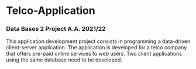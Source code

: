 # Telco-Application
### Data Bases 2 Project A.A. 2021/22

 This application development project consists in programming a data-driven client-server application.
 The application is developed for a telco company that offers pre-paid online services to web users. Two client applications using the same database need to be developed.
